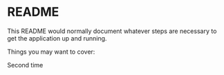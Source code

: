 # README

This README would normally document whatever steps are necessary to get the
application up and running.

Things you may want to cover:

Second time
